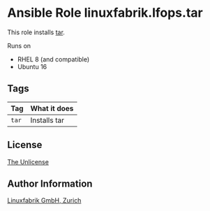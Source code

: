 # Ansible Role linuxfabrik.lfops.tar

This role installs [tar](https://www.gnu.org/software/tar/).

Runs on

* RHEL 8 (and compatible)
* Ubuntu 16


## Tags

| Tag   | What it does |
| ---   | ------------ |
| `tar` | Installs tar |


## License

[The Unlicense](https://unlicense.org/)


## Author Information

[Linuxfabrik GmbH, Zurich](https://www.linuxfabrik.ch)
